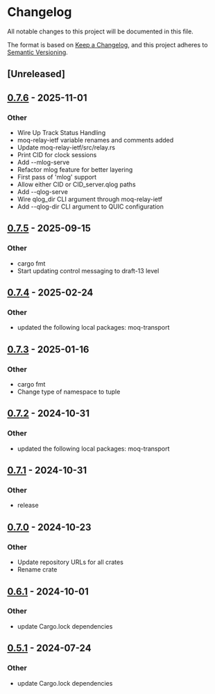 # Changelog
All notable changes to this project will be documented in this file.

The format is based on [Keep a Changelog](https://keepachangelog.com/en/1.0.0/),
and this project adheres to [Semantic Versioning](https://semver.org/spec/v2.0.0.html).

## [Unreleased]

## [0.7.6](https://github.com/englishm/moq-rs/compare/moq-relay-ietf-v0.7.5...moq-relay-ietf-v0.7.6) - 2025-11-01

### Other

- Wire Up Track Status Handling
- moq-relay-ietf variable renames and comments added
- Update moq-relay-ietf/src/relay.rs
- Print CID for clock sessions
- Add --mlog-serve
- Refactor mlog feature for better layering
- First pass of 'mlog' support
- Allow either CID or CID_server.qlog paths
- Add --qlog-serve
- Wire qlog_dir CLI argument through moq-relay-ietf
- Add --qlog-dir CLI argument to QUIC configuration

## [0.7.5](https://github.com/englishm/moq-rs/compare/moq-relay-ietf-v0.7.4...moq-relay-ietf-v0.7.5) - 2025-09-15

### Other

- cargo fmt
- Start updating control messaging to draft-13 level

## [0.7.4](https://github.com/englishm/moq-rs/compare/moq-relay-ietf-v0.7.3...moq-relay-ietf-v0.7.4) - 2025-02-24

### Other

- updated the following local packages: moq-transport

## [0.7.3](https://github.com/englishm/moq-rs/compare/moq-relay-ietf-v0.7.2...moq-relay-ietf-v0.7.3) - 2025-01-16

### Other

- cargo fmt
- Change type of namespace to tuple

## [0.7.2](https://github.com/englishm/moq-rs/compare/moq-relay-ietf-v0.7.1...moq-relay-ietf-v0.7.2) - 2024-10-31

### Other

- updated the following local packages: moq-transport

## [0.7.1](https://github.com/englishm/moq-rs/compare/moq-relay-ietf-v0.7.0...moq-relay-ietf-v0.7.1) - 2024-10-31

### Other

- release

## [0.7.0](https://github.com/englishm/moq-rs/releases/tag/moq-relay-ietf-v0.7.0) - 2024-10-23

### Other

- Update repository URLs for all crates
- Rename crate

## [0.6.1](https://github.com/kixelated/moq-rs/compare/moq-relay-v0.6.0...moq-relay-v0.6.1) - 2024-10-01

### Other

- update Cargo.lock dependencies

## [0.5.1](https://github.com/kixelated/moq-rs/compare/moq-relay-v0.5.0...moq-relay-v0.5.1) - 2024-07-24

### Other
- update Cargo.lock dependencies
